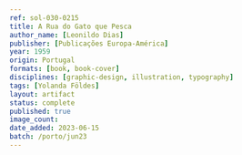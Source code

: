 ```yaml
---
ref: sol-030-0215
title: A Rua do Gato que Pesca
author_name: [Leonildo Dias]
publisher: [Publicações Europa-América]
year: 1959
origin: Portugal
formats: [book, book-cover]
disciplines: [graphic-design, illustration, typography]
tags: [Yolanda Földes]
layout: artifact
status: complete
published: true
image_count:
date_added: 2023-06-15
batch: /porto/jun23
---
```

